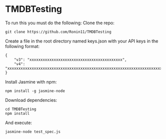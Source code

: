 # TMDBTesting


To run this you must do the following:
Clone the repo:

    git clone https://github.com/Ronin11/TMDBTesting

Create a file in the root directory named keys.json with your API keys in the following format:

    {
        "v3": "xxxxxxxxxxxxxxxxxxxxxxxxxxxxxxxxxxxxxxxxxx",
        "v4": "xxxxxxxxxxxxxxxxxxxxxxxxxxxxxxxxxxxxxxxxxxxxxxxxxxxxxxxxxxxxxxxxxxxxxxxxxxxxxxxxxxxxxx"
    }

Install Jasmine with npm:

    npm install -g jasmine-node

Download dependencies:

    cd TMDBTesting
    npm install

And execute:

    jasmine-node test_spec.js